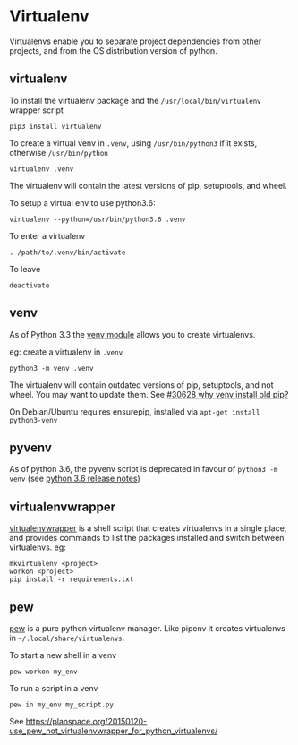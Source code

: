 # Virtualenv

Virtualenvs enable you to separate project dependencies from other projects, and from the OS distribution version of python.

## virtualenv

To install the virtualenv package and the `/usr/local/bin/virtualenv` wrapper script
```
pip3 install virtualenv
```

To create a virtual venv in `.venv`, using `/usr/bin/python3` if it exists, otherwise `/usr/bin/python`
```
virtualenv .venv
```
The virtualenv will contain the latest versions of pip, setuptools, and wheel.

To setup a virtual env to use python3.6:
```
virtualenv --python=/usr/bin/python3.6 .venv
```

To enter a virtualenv
```
. /path/to/.venv/bin/activate
```
To leave
```
deactivate
```

## venv

As of Python 3.3 the [venv module](https://docs.python.org/3/library/venv.html) allows you to create virtualenvs.  

eg: create a virtualenv in `.venv`
```
python3 -m venv .venv
```
The virtualenv will contain outdated versions of pip, setuptools, and not wheel. You may want to update them. See [#30628 why venv install old pip?](https://bugs.python.org/issue30628)

On Debian/Ubuntu requires ensurepip, installed via `apt-get install python3-venv`

## pyvenv

As of python 3.6, the pyvenv script is deprecated in favour of `python3 -m venv` (see [python 3.6 release notes](https://docs.python.org/dev/whatsnew/3.6.html#id8))

## virtualenvwrapper

[virtualenvwrapper](https://virtualenvwrapper.readthedocs.io/en/latest/index.html) is a shell script that creates virtualenvs in a single place, and provides commands to list the packages installed and switch between virtualenvs.
eg:
```
mkvirtualenv <project>
workon <project>
pip install -r requirements.txt
```

## pew

[pew](https://github.com/berdario/pew) is a pure python virtualenv manager. Like pipenv it creates virtualenvs in `~/.local/share/virtualenvs`.

To start a new shell in a venv
```
pew workon my_env
```

To run a script in a venv
```
pew in my_env my_script.py  
```

See https://planspace.org/20150120-use_pew_not_virtualenvwrapper_for_python_virtualenvs/

